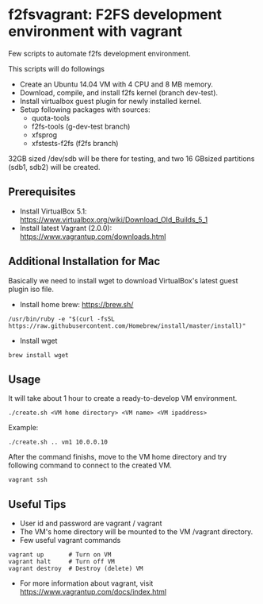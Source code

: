 # f2fsvagrant: F2FS development environment with vagrant

Few scripts to automate f2fs development environment.

This scripts will do followings

* Create an Ubuntu 14.04 VM with 4 CPU and 8 MB memory.
* Download, compile, and install f2fs kernel (branch dev-test).
* Install virtualbox guest plugin for newly installed kernel.
* Setup following packages with sources:
  - quota-tools
  - f2fs-tools (g-dev-test branch)
  - xfsprog
  - xfstests-f2fs (f2fs branch)

32GB sized /dev/sdb will be there for testing, and two 16 GBsized partitions (sdb1, sdb2) will be created.

## Prerequisites

- Install VirtualBox 5.1: https://www.virtualbox.org/wiki/Download_Old_Builds_5_1
- Install latest Vagrant (2.0.0): https://www.vagrantup.com/downloads.html

## Additional Installation for Mac
Basically we need to install wget to download VirtualBox's latest guest plugin iso file.

- Install home brew: https://brew.sh/
```
/usr/bin/ruby -e "$(curl -fsSL https://raw.githubusercontent.com/Homebrew/install/master/install)"
```

- Install wget

```
brew install wget
```

## Usage

It will take about 1 hour to create a ready-to-develop VM environment.

```
./create.sh <VM home directory> <VM name> <VM ipaddress>
```

Example:

```
./create.sh .. vm1 10.0.0.10
```

After the command finishs, move to the VM home directory and try following command to connect to the created VM.

```
vagrant ssh
```

## Useful Tips

* User id and password are vagrant / vagrant
* The VM's home directory will be mounted to the VM /vagrant directory.
* Few useful vagrant commands
```
vagrant up       # Turn on VM
vagrant halt     # Turn off VM
vagrant destroy  # Destroy (delete) VM
```

* For more information about vagrant, visit https://www.vagrantup.com/docs/index.html
